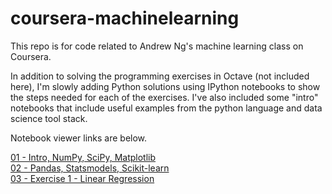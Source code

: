 coursera-machinelearning
========================

This repo is for code related to Andrew Ng's machine learning class on Coursera.  

In addition to solving the programming exercises in Octave (not included here), I'm slowly adding Python solutions using IPython notebooks to show the steps needed for each of the exercises.  I've also included some "intro" notebooks that include useful examples from the python language and data science tool stack.

Notebook viewer links are below.

<a href="http://nbviewer.ipython.org/github/jdwittenauer/coursera-machinelearning/blob/master/01-Intro.ipynb">01 - Intro, NumPy, SciPy, Matplotlib<a><br/>
<a href="http://nbviewer.ipython.org/github/jdwittenauer/coursera-machinelearning/blob/master/02-Advanced.ipynb">02 - Pandas, Statsmodels, Scikit-learn<a><br/>
<a href="http://nbviewer.ipython.org/github/jdwittenauer/coursera-machinelearning/blob/master/03-Exercise1.ipynb">03 - Exercise 1 - Linear Regression<a>
